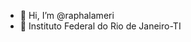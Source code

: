 - 👋 Hi, I’m @raphalameri
- 👀  Instituto Federal do Rio de Janeiro-TI

<!---
raphalameri/raphalameri is a ✨ special ✨ repository because its `README.md` (this file) appears on your GitHub profile.
You can click the Preview link to take a look at your changes.
--->
